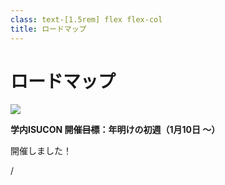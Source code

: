```yaml
---
class: text-[1.5rem] flex flex-col
title: ロードマップ
---
```


# ロードマップ

<img src="/load_map.png" class="w-full my-auto" />

<div class="text-3xl">

**学内ISUCON 開催~~目標~~：年明けの初週（1月10日 〜）**  
  
<span v-click="1" class="text-red-500 font-bold ml-[260px]">開催しました！</span>
</div>

<div
  class="absolute bottom-[1rem] right-[1rem] text-[1rem]"
>
  <SlideCurrentNo /> / <SlidesTotal />
</div>

<!--
スケジュールはこのような想定をしていました。

設計と製造の間で、先程の技術的な調査を行っていたため、製造が遅れましたが。

コンテストの開催は予定通り１月中旬に行えました。
-->
